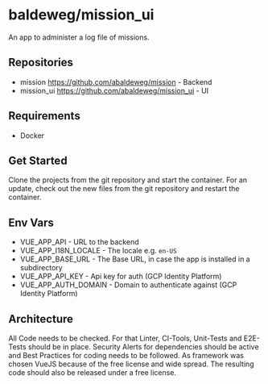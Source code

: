 # baldeweg/mission_ui

An app to administer a log file of missions.

## Repositories

- mission <https://github.com/abaldeweg/mission> - Backend
- mission_ui <https://github.com/abaldeweg/mission_ui> - UI

## Requirements

- Docker

## Get Started

Clone the projects from the git repository and start the container. For an update, check out the new files from the git repository and restart the container.

## Env Vars

- VUE_APP_API - URL to the backend
- VUE_APP_I18N_LOCALE - The locale e.g. `en-US`
- VUE_APP_BASE_URL - The Base URL, in case the app is installed in a subdirectory
- VUE_APP_API_KEY - Api key for auth (GCP Identity Platform)
- VUE_APP_AUTH_DOMAIN - Domain to authenticate against (GCP Identity Platform)

## Architecture

All Code needs to be checked. For that Linter, CI-Tools, Unit-Tests and E2E-Tests should be in place. Security Alerts for dependencies should be active and Best Practices for coding needs to be followed. As framework was chosen VueJS because of the free license and wide spread. The resulting code should also be released under a free license.
